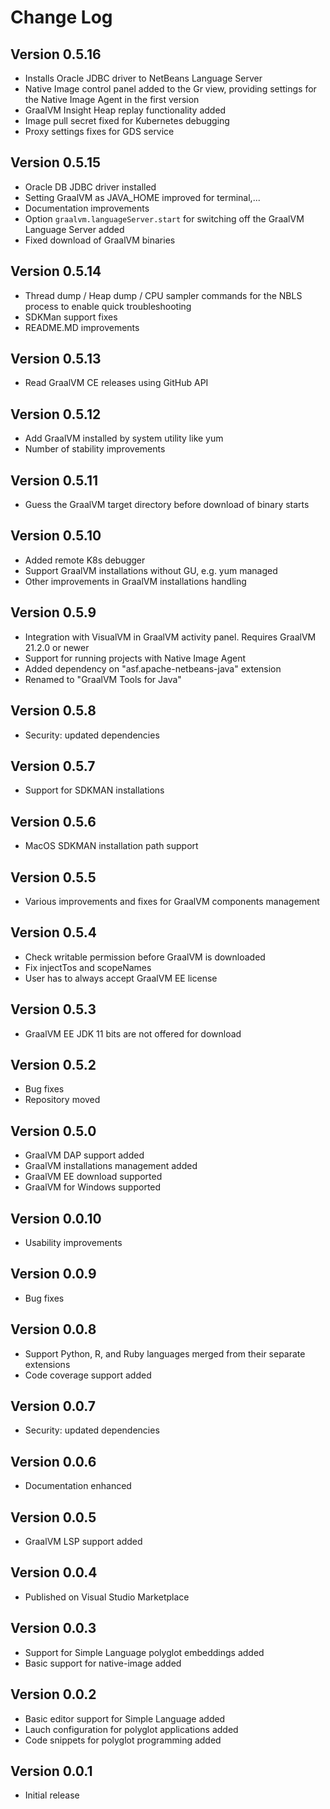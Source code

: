 # Change Log

## Version 0.5.16
* Installs Oracle JDBC driver to NetBeans Language Server
* Native Image control panel added to the Gr view, providing settings for the Native Image Agent in the first version
* GraalVM Insight Heap replay functionality added
* Image pull secret fixed for Kubernetes debugging
* Proxy settings fixes for GDS service

## Version 0.5.15
* Oracle DB JDBC driver installed
* Setting GraalVM as JAVA_HOME improved for terminal,...
* Documentation improvements 
* Option `graalvm.languageServer.start` for switching off the GraalVM Language Server added
* Fixed download of GraalVM binaries
## Version 0.5.14
* Thread dump / Heap dump / CPU sampler commands for the NBLS process to enable quick troubleshooting
* SDKMan support fixes
* README.MD improvements

## Version 0.5.13
* Read GraalVM CE releases using GitHub API

## Version 0.5.12
* Add GraalVM installed by system utility like yum
* Number of stability improvements

## Version 0.5.11
* Guess the GraalVM target directory before download of binary starts

## Version 0.5.10
* Added remote K8s debugger
* Support GraalVM installations without GU, e.g. yum managed
* Other improvements in GraalVM installations handling

## Version 0.5.9
* Integration with VisualVM in GraalVM activity panel. Requires GraalVM 21.2.0 or newer
* Support for running projects with Native Image Agent
* Added dependency on "asf.apache-netbeans-java" extension
* Renamed to "GraalVM Tools for Java"

## Version 0.5.8
* Security: updated dependencies

## Version 0.5.7
* Support for SDKMAN installations

## Version 0.5.6
* MacOS SDKMAN installation path support

## Version 0.5.5
* Various improvements and fixes for GraalVM components management

## Version 0.5.4
* Check writable permission before GraalVM is downloaded
* Fix injectTos and scopeNames
* User has to always accept GraalVM EE license

## Version 0.5.3
* GraalVM EE JDK 11 bits are not offered for download

## Version 0.5.2
* Bug fixes
* Repository moved

## Version 0.5.0
* GraalVM DAP support added
* GraalVM installations management added
* GraalVM EE download supported
* GraalVM for Windows supported

## Version 0.0.10
* Usability improvements

## Version 0.0.9
* Bug fixes

## Version 0.0.8
* Support Python, R, and Ruby languages merged from their separate extensions
* Code coverage support added

## Version 0.0.7
* Security: updated dependencies

## Version 0.0.6
* Documentation enhanced

## Version 0.0.5
* GraalVM LSP support added

## Version 0.0.4
* Published on Visual Studio Marketplace

## Version 0.0.3
* Support for Simple Language polyglot embeddings added
* Basic support for native-image added

## Version 0.0.2
* Basic editor support for Simple Language added
* Lauch configuration for polyglot applications added
* Code snippets for polyglot programming added

## Version 0.0.1
* Initial release
